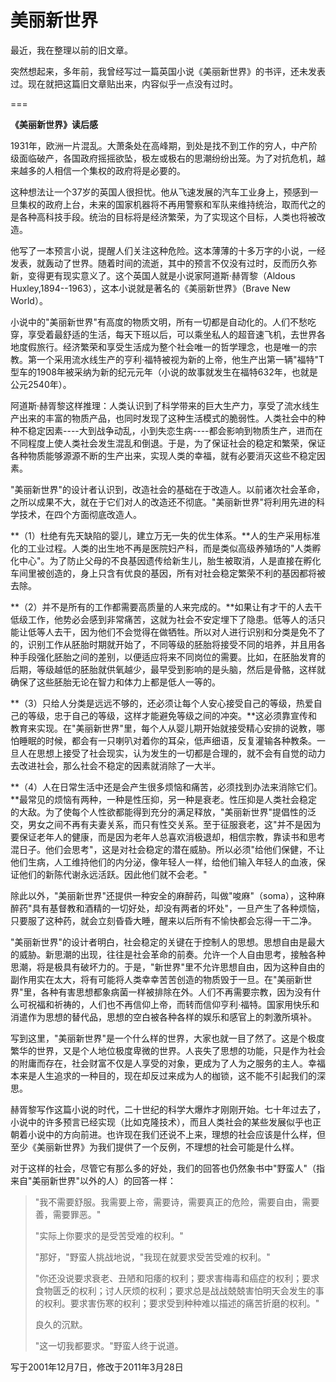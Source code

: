 # 美丽新世界

最近，我在整理以前的旧文章。

突然想起来，多年前，我曾经写过一篇英国小说《美丽新世界》的书评，还未发表过。现在就把这篇旧文章贴出来，内容似乎一点没有过时。

===

**《美丽新世界》读后感**

1931年，欧洲一片混乱。大萧条处在高峰期，到处是找不到工作的穷人，中产阶级面临破产，各国政府摇摇欲坠，极左或极右的思潮纷纷出笼。为了对抗危机，越来越多的人相信一个集权的政府将是必要的。

这种想法让一个37岁的英国人很担忧。他从飞速发展的汽车工业身上，预感到一旦集权的政府上台，未来的国家机器将不再用警察和军队来维持统治，取而代之的是各种高科技手段。统治的目标将是经济繁荣，为了实现这个目标，人类也将被改造。

他写了一本预言小说，提醒人们关注这种危险。这本薄薄的十多万字的小说，一经发表，就轰动了世界。随着时间的流逝，其中的预言不仅没有过时，反而历久弥新，变得更有现实意义了。这个英国人就是小说家阿道斯·赫胥黎（Aldous Huxley,1894--1963），这本小说就是著名的《美丽新世界》（Brave New World）。

小说中的"美丽新世界"有高度的物质文明，所有一切都是自动化的。人们不愁吃穿，享受着最舒适的生活，每天下班以后，可以乘坐私人的超音速飞机，去世界各地度假旅行。经济繁荣和享受生活成为整个社会唯一的哲学理念，也是唯一的宗教。第一个采用流水线生产的亨利·福特被视为新的上帝，他生产出第一辆"福特"T型车的1908年被采纳为新的纪元元年（小说的故事就发生在福特632年，也就是公元2540年）。

阿道斯·赫胥黎这样推理：人类认识到了科学带来的巨大生产力，享受了流水线生产出来的丰富的物质产品，也同时发现了这种生活模式的脆弱性。人类社会中的种种不稳定因素----大到战争动乱，小到失恋生病----都会影响到物质生产，进而在不同程度上使人类社会发生混乱和倒退。于是，为了保证社会的稳定和繁荣，保证各种物质能够源源不断的生产出来，实现人类的幸福，就有必要消灭这些不稳定因素。

"美丽新世界"的设计者认识到，改造社会的基础在于改造人。以前诸次社会革命，之所以成果不大，就在于它们对人的改造还不彻底。"美丽新世界"将利用先进的科学技术，在四个方面彻底改造人。

**（1）杜绝有先天缺陷的婴儿，建立万无一失的优生体系。**人的生产采用标准化的工业过程。人类的出生地不再是医院妇产科，而是类似高级养殖场的"人类孵化中心"。为了防止父母的不良基因遗传给新生儿，胎生被取消，人是直接在孵化车间里被创造的，身上只含有优良的基因，所有对社会稳定繁荣不利的基因都将被去除。

**（2）并不是所有的工作都需要高质量的人来完成的。**如果让有才干的人去干低级工作，他势必会感到非常痛苦，这就为社会不安定埋下了隐患。低等人的活只能让低等人去干，因为他们不会觉得在做牺牲。所以对人进行识别和分类是免不了的，识别工作从胚胎时期就开始了，不同等级的胚胎将接受不同的培养，并且用各种手段强化胚胎之间的差别，以便适应将来不同岗位的需要。比如，在胚胎发育的后期，等级越低的胚胎就供氧越少，最早受到影响的是头脑，然后是骨骼，这样就确保了这些胚胎无论在智力和体力上都是低人一等的。

**（3）只给人分类是远远不够的，还必须让每个人安心接受自己的等级，热爱自己的等级，忠于自己的等级，这样才能避免等级之间的冲突。**这必须靠宣传和教育来实现。在"美丽新世界"里，每个人从婴儿期开始就接受精心安排的说教，哪怕睡眠的时候，都会有一只喇叭对着你的耳朵，低声细语，反复灌输各种教条。一旦人在思想上接受了社会现实，认为发生的一切都是合理的，就不会有自觉的动力去改进社会，那么社会不稳定的因素就消除了一大半。

**（4）人在日常生活中还是会产生很多烦恼和痛苦，必须找到办法来消除它们。**最常见的烦恼有两种，一种是性压抑，另一种是衰老。性压抑是人类社会稳定的大敌。为了使每个人性欲都能得到充分的满足释放，"美丽新世界"提倡性的泛交，男女之间不再有夫妻关系，而只有性交关系。至于征服衰老，这"并不是因为要保证老年人的健康，而是因为老年人总喜欢消极退却，相信宗教，靠读书和思考混日子。他们会思考"，这是对社会稳定的潜在威胁。所以必须"给他们保健，不让他们生病，人工维持他们的内分泌，像年轻人一样，给他们输入年轻人的血液，保证他们的新陈代谢永远活跃。因此他们就不会老。"

除此以外，"美丽新世界"还提供一种安全的麻醉药，叫做"唆麻"（soma），这种麻醉药"具有基督教和酒精的一切好处，却没有两者的坏处"，一旦产生了各种烦恼，只要服了这种药，就会立刻昏昏大睡，醒来以后所有不愉快都会忘得一干二净。

"美丽新世界"的设计者明白，社会稳定的关键在于控制人的思想。思想自由是最大的威胁。新思潮的出现，往往是社会革命的前奏。允许一个人自由思考，接触各种思潮，将是极具有破坏力的。于是，"新世界"里不允许思想自由，因为这种自由的副作用实在太大，将有可能将人类幸幸苦苦创造的物质毁于一旦。在"美丽新世界"里，各种有害思想都象病菌一样被排除在外。人们不再需要宗教，因为没有什么可祝福和祈祷的，人们也不再信仰上帝，而转而信仰亨利·福特。国家用快乐和消遣作为思想的替代品，思想的空白被各种各样的娱乐和感官上的刺激所填补。

写到这里，"美丽新世界"是一个什么样的世界，大家也就一目了然了。这是个极度繁华的世界，又是个人地位极度卑微的世界。人丧失了思想的功能，只是作为社会的附庸而存在，社会财富不仅是人享受的对象，更成为了人为之服务的主人。幸福本来是人生追求的一种目的，现在却反过来成为人的枷锁，这不能不引起我们的深思。

赫胥黎写作这篇小说的时代，二十世纪的科学大爆炸才刚刚开始。七十年过去了，小说中的许多预言已经实现（比如克隆技术），而且人类社会的某些发展似乎也正朝着小说中的方向前进。也许现在我们还说不上来，理想的社会应该是什么样，但至少《美丽新世界》为我们提供了一个反例，不理想的社会可能是什么样。

对于这样的社会，尽管它有那么多的好处，我们的回答也仍然象书中"野蛮人"（指来自"美丽新世界"以外的人）的回答一样：

> "我不需要舒服。我需要上帝，需要诗，需要真正的危险，需要自由，需要善，需要罪恶。"
> 
> "实际上你要求的是受苦受难的权利。"
> 
> "那好，"野蛮人挑战地说，"我现在就要求受苦受难的权利。"
> 
> "你还没说要求衰老、丑陋和阳痿的权利；要求害梅毒和癌症的权利；要求食物匮乏的权利；讨人厌烦的权利；要求总是战战兢兢害怕明天会发生的事的权利。要求害伤寒的权利；要求受到种种难以描述的痛苦折磨的权利。"
> 
> 良久的沉默。
> 
> "这一切我都要求。"野蛮人终于说道。

写于2001年12月7日，修改于2011年3月28日
